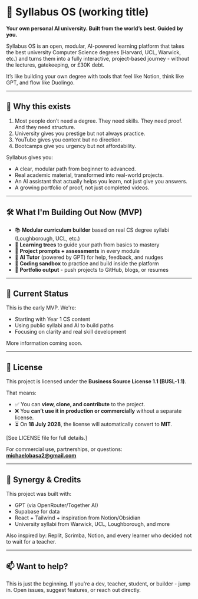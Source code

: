 # 📘 Syllabus OS (working title)   

**Your own personal AI university. Built from the world’s best. Guided by you.** 

Syllabus OS is an open, modular, AI-powered learning platform that takes the best university Computer Science degrees (Harvard, UCL, Warwick, etc.) and turns them into a fully interactive, project-based journey - without the lectures, gatekeeping, or £30K debt.

It’s like building your own degree with tools that feel like Notion, think like GPT, and flow like Duolingo. 

---

## 🎯 Why this exists

1. Most people don’t need a degree. They need skills. They need proof. And they need structure.
2. University gives you prestige but not always practice.
3. YouTube gives you content but no direction.
4. Bootcamps give you urgency but not affordability.

Syllabus gives you:
- A clear, modular path from beginner to advanced.
- Real academic material, transformed into real-world projects.
- An AI assistant that actually helps you learn, not just give you answers.
- A growing portfolio of proof, not just completed videos.

---

## 🛠️ What I'm Building Out Now (MVP)

- 📚 **Modular curriculum builder** based on real CS degree syllabi (Loughborough, UCL, etc.)
- 🧠 **Learning trees** to guide your path from basics to mastery
- 🎯 **Project prompts + assessments** in every module
- 💬 **AI Tutor** (powered by GPT) for help, feedback, and nudges
- 🧪 **Coding sandbox** to practice and build inside the platform
- 📂 **Portfolio output** - push projects to GitHub, blogs, or resumes

---

## 🚧 Current Status

This is the early MVP. We're:
- Starting with Year 1 CS content
- Using public syllabi and AI to build paths
- Focusing on clarity and real skill development

More information coming soon. 

---

## 📌 License

This project is licensed under the **Business Source License 1.1 (BUSL-1.1)**.

That means:
- ✅ You can **view, clone, and contribute** to the project.
- ❌ You **can’t use it in production or commercially** without a separate license.
- ⏳ On **18 July 2028**, the license will automatically convert to **MIT**.

[See LICENSE file for full details.]

For commercial use, partnerships, or questions: **michaelobasa2@gmail.com**

---

## 🤝 Synergy & Credits

This project was built with:
- GPT (via OpenRouter/Together AI)
- Supabase for data
- React + Tailwind + inspiration from Notion/Obsidian
- University syllabi from Warwick, UCL, Loughborough, and more

Also inspired by: Replit, Scrimba, Notion, and every learner who decided not to wait for a teacher.

---

## 📫 Want to help?

This is just the beginning. If you're a dev, teacher, student, or builder - jump in.
Open issues, suggest features, or reach out directly.
